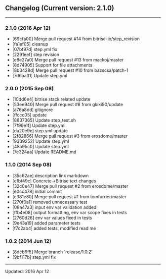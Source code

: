 ## Changelog (Current version: 2.1.0)

-----------------

### 2.1.0 (2016 Apr 12)

* [69cfa00] Merge pull request #14 from bitrise-io/step_revision
* [fa1ef05] cleanup
* [07bf97d] step.yml fix
* [2291eef] step revision
* [e8e27a0] Merge pull request #13 from mackoj/master
* [8d74905] Support for file attachments
* [8b3428d] Merge pull request #10 from bazscsa/patch-1
* [7d6aa31] Update step.yml

### 2.0.0 (2015 Sep 08)

* [10dd6e4] bitrise stack related update
* [53ee940] Merge pull request #8 from gkiki90/update
* [a76a8dd] gitignore
* [ffccc05] update
* [8837365] Update step_test.sh
* [7f99e1f] Update step.yml
* [da20e9e] step.yml update
* [2f82866] Merge pull request #3 from erosdome/master
* [9339252] Update step.yml
* [48a95c0] Update step.yml
* [7e324aa] Update README.md

### 1.1.0 (2014 Sep 08)

* [35c62ae] description link markdown
* [efbf49c] Concrete->Bitrise text changes
* [32c0e47] Merge pull request #2 from erosdome/master
* [e0cc478] initial commit
* [c381e80] Merge pull request #1 from tomfurrier/master
* [270f0a1] removed unnecessary test
* [08a47a3] input env var validation added
* [ffb4e08] output formatting, env var scope fixes in tests
* [2760d26] env var values fixed in tests
* [9e43a19] added parameter tests
* [f7c2ab4] added tests, modified read me

### 1.0.2 (2014 Jun 12)

* [8dcb6f5] Merge branch 'release/1.0.2'
* [9bf117b] step.yml fix

-----------------

Updated: 2016 Apr 12
